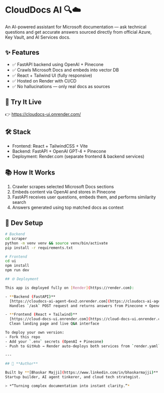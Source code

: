 # CloudDocs AI 🔍☁️

An AI-powered assistant for Microsoft documentation — ask technical questions and get accurate answers sourced directly from official Azure, Key Vault, and AI Services docs.

## ✨ Features

- ✅ FastAPI backend using OpenAI + Pinecone
- ✅ Crawls Microsoft Docs and embeds into vector DB
- ✅ React + Tailwind UI (fully responsive)
- ✅ Hosted on Render with CI/CD
- ✅ No hallucinations — only real docs as sources

## 🚀 Try It Live

👉 https://cloudocs-ui.onrender.com/

## 🛠 Stack

- Frontend: React + TailwindCSS + Vite
- Backend: FastAPI + OpenAI GPT-4 + Pinecone
- Deployment: Render.com (separate frontend & backend services)

## 📚 How It Works

1. Crawler scrapes selected Microsoft Docs sections
2. Embeds content via OpenAI and stores in Pinecone
3. FastAPI receives user questions, embeds them, and performs similarity search
4. Answers generated using top matched docs as context

## 🧪 Dev Setup

```bash
# Backend
cd scraper
python -m venv venv && source venv/bin/activate
pip install -r requirements.txt

# Frontend
cd ui
npm install
npm run dev

## 🌐 Deployment

This app is deployed fully on [Render](https://render.com):

- **Backend (FastAPI)**  
  [https://cloudocs-ai-agent-6xv2.onrender.com](https://cloudocs-ai-agent-6xv2.onrender.com)  
  Handles `/ask` POST request and returns answers from Pinecone + OpenAI

- **Frontend (React + Tailwind)**  
  [https://cloud-docs-ui.onrender.com](https://cloud-docs-ui.onrender.com)  
  Clean landing page and live Q&A interface

To deploy your own version:
- Fork this repo
- Add your `.env` secrets (OpenAI + Pinecone)
- Push to GitHub → Render auto-deploys both services from `render.yaml`

---

## 👤 **Author**

Built by **[Bhaskar Majji](https://www.linkedin.com/in/bhaskarmajji)** —  
Startup builder, AI agent tinkerer, and cloud tech strategist.

> *“Turning complex documentation into instant clarity.”*

